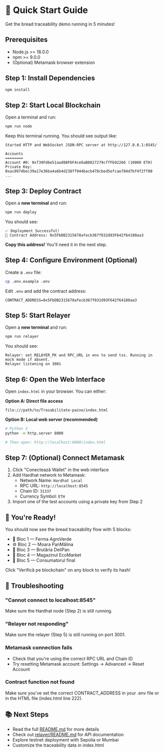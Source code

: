 # 🚀 Quick Start Guide

Get the bread traceability demo running in 5 minutes!

## Prerequisites

- Node.js >= 18.0.0
- npm >= 9.0.0
- (Optional) Metamask browser extension

## Step 1: Install Dependencies

```bash
npm install
```

## Step 2: Start Local Blockchain

Open a terminal and run:

```bash
npm run node
```

Keep this terminal running. You should see output like:
```
Started HTTP and WebSocket JSON-RPC server at http://127.0.0.1:8545/

Accounts
========
Account #0: 0xf39Fd6e51aad88F6F4ce6aB8827279cffFb92266 (10000 ETH)
Private Key: 0xac0974bec39a17e36ba4a6b4d238ff944bacb478cbed5efcae784d7bf4f2ff80
...
```

## Step 3: Deploy Contract

Open a **new terminal** and run:

```bash
npm run deploy
```

You should see:
```
✅ Deployment Successful!
📝 Contract Address: 0x5FbDB2315678afecb367f032d93F642f64180aa3
```

**Copy this address!** You'll need it in the next step.

## Step 4: Configure Environment (Optional)

Create a `.env` file:

```bash
cp .env.example .env
```

Edit `.env` and add the contract address:
```
CONTRACT_ADDRESS=0x5FbDB2315678afecb367f032d93F642f64180aa3
```

## Step 5: Start Relayer

Open a **new terminal** and run:

```bash
npm run relayer
```

You should see:
```
Relayer: set RELAYER_PK and RPC_URL in env to send txs. Running in mock mode if absent.
Relayer listening on 3001
```

## Step 6: Open the Web Interface

Open `index.html` in your browser. You can either:

**Option A: Direct file access**
```
file:///path/to/Trasabilitate-paine/index.html
```

**Option B: Local web server (recommended)**
```bash
# Python 3
python -m http.server 8000

# Then open: http://localhost:8000/index.html
```

## Step 7: (Optional) Connect Metamask

1. Click "Conectează Wallet" in the web interface
2. Add Hardhat network to Metamask:
   - Network Name: `Hardhat Local`
   - RPC URL: `http://localhost:8545`
   - Chain ID: `31337`
   - Currency Symbol: `ETH`
3. Import one of the test accounts using a private key from Step 2

## 🎉 You're Ready!

You should now see the bread traceability flow with 5 blocks:
- 🌾 Bloc 1 — Ferma AgroVerde
- ⚙️ Bloc 2 — Moara PanMălina
- 🍞 Bloc 3 — Brutăria DeliPan
- 🏪 Bloc 4 — Magazinul EcoMarket
- 👤 Bloc 5 — Consumatorul final

Click "Verifică pe blockchain" on any block to verify its hash!

## 🐛 Troubleshooting

### "Cannot connect to localhost:8545"
Make sure the Hardhat node (Step 2) is still running.

### "Relayer not responding"
Make sure the relayer (Step 5) is still running on port 3001.

### Metamask connection fails
- Check that you're using the correct RPC URL and Chain ID
- Try resetting Metamask account: Settings → Advanced → Reset Account

### Contract function not found
Make sure you've set the correct CONTRACT_ADDRESS in your .env file or in the HTML file (index.html line 222).

## 📚 Next Steps

- Read the full [README.md](README.md) for more details
- Check out [relayer/README.md](relayer/README.md) for API documentation
- Explore testnet deployment with Sepolia or Mumbai
- Customize the traceability data in index.html
